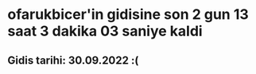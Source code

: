 # ofarukbicer'in gidisine son 2 gun 13 saat 3 dakika 03 saniye kaldi

## Gidis tarihi: 30.09.2022 :(